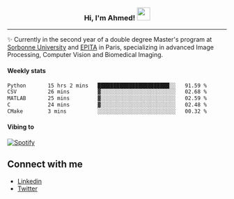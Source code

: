 <!-- Heading -->
<h3 align="center"> Hi, I'm Ahmed! <img src = "https://raw.githubusercontent.com/MartinHeinz/MartinHeinz/master/wave.gif" width = 30px></h3>

<!-- About section -->
---
✨ Currently in the second year of a double degree Master's program at <a href="https://sciences.sorbonne-universite.fr/formation-sciences/offre-de-formation/masters/master-informatique/parcours-ima">Sorbonne University</a> and <a href="https://www.epita.fr/en/">EPITA</a> in Paris, specializing in advanced Image Processing, Computer Vision and Biomedical Imaging.

<h4 align ="left"> Weekly stats </h4>

<!--START_SECTION:waka-->

```txt
Python       15 hrs 2 mins   ███████████████████████░░   91.59 %
CSV          26 mins         ▓░░░░░░░░░░░░░░░░░░░░░░░░   02.68 %
MATLAB       25 mins         ▓░░░░░░░░░░░░░░░░░░░░░░░░   02.59 %
C            24 mins         ▓░░░░░░░░░░░░░░░░░░░░░░░░   02.48 %
CMake        3 mins          ░░░░░░░░░░░░░░░░░░░░░░░░░   00.32 %
```

<!--END_SECTION:waka-->

<h4 align ="left">Vibing to</h4>

[![Spotify](https://novatorem-ten-lyart.vercel.app/api/spotify)](https://open.spotify.com/user/31knevkvll66tzc3gqtoi6ngjbre)

<!-- Connect section -->

## Connect with me
  * <a href="https://www.linkedin.com/in/ahmed-hassayoune">Linkedin</a>
  * <a href="https://twitter.com/Ahmedhassaaa">Twitter</a>

<!-- Connect section: END -->
